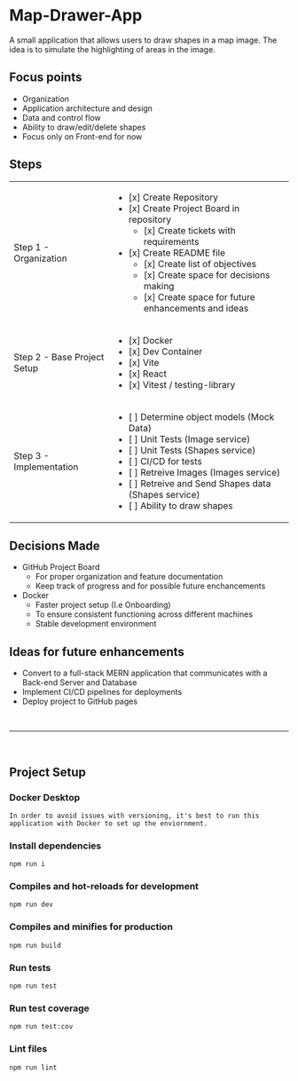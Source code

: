 # Map-Drawer-App
A small application that allows users to draw shapes in a map image. The idea is to simulate the highlighting of areas in the image.


## Focus points
- Organization
- Application architecture and design
- Data and control flow
- Ability to draw/edit/delete shapes
- Focus only on Front-end for now

## Steps
<table>
    <tr>
        <td>Step 1 - Organization</td>
        <td>
          <ul>
            <li>[x] Create Repository</li>
            <li>
              [x] Create Project Board in repository
              <ul>
                <li>[x] Create tickets with requirements </li>
              </ul>
            </li>            
            <li>
              [x] Create README file
              <ul>
                <li>[x] Create list of objectives</li>
                <li>[x] Create space for decisions making</li>
                <li>[x] Create space for future enhancements and ideas</li>
              </ul>
            </li>           
          </ul>
        </td>
    </tr>
   <tr>
        <td>Step 2 - Base Project Setup</td>
        <td>
          <ul>
            <li>[x] Docker</li>
            <li>[x] Dev Container</li>
            <li>[x] Vite</li>
            <li>[x] React</li>
            <li>[x] Vitest / testing-library</li>
          </ul>
        </td>
    </tr>
   <tr>
        <td>Step 3 - Implementation</td>
        <td>
          <ul>
            <li>[ ] Determine object models (Mock Data)</li>
            <li>[ ] Unit Tests (Image service)</li>
            <li>[ ] Unit Tests (Shapes service)</li>
            <li>[ ] CI/CD for tests</li>
            <li>[ ] Retreive Images (Images service)</li>
            <li>[ ] Retreive and Send Shapes data (Shapes service)</li>
            <li>[ ] Ability to draw shapes</li>
          </ul>
        </td>
    </tr>
<table>


## Decisions Made
- GitHub Project Board
  - For proper organization and feature documentation
  - Keep track of progress and for possible future enchancements  
- Docker
  - Faster project setup (I.e Onboarding)
  - To ensure consistent functioning across different machines
  - Stable development environment
 
## Ideas for future enhancements
- Convert to a full-stack MERN application that communicates with a Back-end Server and Database
- Implement CI/CD pipelines for deployments
- Deploy project to GitHub pages

<br>
<hr>
<br>

## Project Setup

### Docker Desktop
```
In order to avoid issues with versioning, it's best to run this application with Docker to set up the enviornment.
```

### Install dependencies
```
npm run i 
```

### Compiles and hot-reloads for development
```
npm run dev
```

### Compiles and minifies for production
```
npm run build
```

### Run tests
```
npm run test
```

### Run test coverage
```
npm run test:cov
```

### Lint files
```
npm run lint
```
